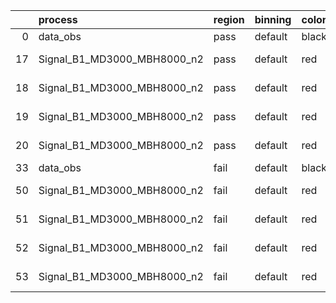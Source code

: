 |    | process                     | region   | binning   | color   | process_type   |   scale | variation   | source_filename                                                      | source_histname    | alias                       | title     |   combine_idx |     lnN |   shapes | syst_type   | direction   | variation_alias   |
|---:|:----------------------------|:---------|:----------|:--------|:---------------|--------:|:------------|:---------------------------------------------------------------------|:-------------------|:----------------------------|:----------|--------------:|--------:|---------:|:------------|:------------|:------------------|
|  0 | data_obs                    | pass     | default   | black   | DATA           |       1 | nominal     | ./histograms_for_2DAlphabet_v16//BH_Data.root                        | hpass              | Data                        | Data      |           nan | nan     |      nan | nan         | nan         | nan               |
| 17 | Signal_B1_MD3000_MBH8000_n2 | pass     | default   | red     | SIGNAL         |       1 | lumi        | ./histograms_for_2DAlphabet_v16//BH_Signal_B1_MD3000_MBH8000_n2.root | hpass              | Signal_B1_MD3000_MBH8000_n2 | BH signal |           nan |   1.016 |      nan | lnN         | nan         | nan               |
| 18 | Signal_B1_MD3000_MBH8000_n2 | pass     | default   | red     | SIGNAL         |       1 | SVM         | ./histograms_for_2DAlphabet_v16//BH_Signal_B1_MD3000_MBH8000_n2.root | hpass_SVMsyst_up   | Signal_B1_MD3000_MBH8000_n2 | BH signal |           nan | nan     |        1 | shapes      | Up          | SVMsyst           |
| 19 | Signal_B1_MD3000_MBH8000_n2 | pass     | default   | red     | SIGNAL         |       1 | SVM         | ./histograms_for_2DAlphabet_v16//BH_Signal_B1_MD3000_MBH8000_n2.root | hpass_SVMsyst_down | Signal_B1_MD3000_MBH8000_n2 | BH signal |           nan | nan     |        1 | shapes      | Down        | SVMsyst           |
| 20 | Signal_B1_MD3000_MBH8000_n2 | pass     | default   | red     | SIGNAL         |       1 | nominal     | ./histograms_for_2DAlphabet_v16//BH_Signal_B1_MD3000_MBH8000_n2.root | hpass              | Signal_B1_MD3000_MBH8000_n2 | BH signal |           nan | nan     |      nan | nan         | nan         | nan               |
| 33 | data_obs                    | fail     | default   | black   | DATA           |       1 | nominal     | ./histograms_for_2DAlphabet_v16//BH_Data.root                        | hfail              | Data                        | Data      |           nan | nan     |      nan | nan         | nan         | nan               |
| 50 | Signal_B1_MD3000_MBH8000_n2 | fail     | default   | red     | SIGNAL         |       1 | lumi        | ./histograms_for_2DAlphabet_v16//BH_Signal_B1_MD3000_MBH8000_n2.root | hfail              | Signal_B1_MD3000_MBH8000_n2 | BH signal |           nan |   1.016 |      nan | lnN         | nan         | nan               |
| 51 | Signal_B1_MD3000_MBH8000_n2 | fail     | default   | red     | SIGNAL         |       1 | SVM         | ./histograms_for_2DAlphabet_v16//BH_Signal_B1_MD3000_MBH8000_n2.root | hfail_SVMsyst_up   | Signal_B1_MD3000_MBH8000_n2 | BH signal |           nan | nan     |        1 | shapes      | Up          | SVMsyst           |
| 52 | Signal_B1_MD3000_MBH8000_n2 | fail     | default   | red     | SIGNAL         |       1 | SVM         | ./histograms_for_2DAlphabet_v16//BH_Signal_B1_MD3000_MBH8000_n2.root | hfail_SVMsyst_down | Signal_B1_MD3000_MBH8000_n2 | BH signal |           nan | nan     |        1 | shapes      | Down        | SVMsyst           |
| 53 | Signal_B1_MD3000_MBH8000_n2 | fail     | default   | red     | SIGNAL         |       1 | nominal     | ./histograms_for_2DAlphabet_v16//BH_Signal_B1_MD3000_MBH8000_n2.root | hfail              | Signal_B1_MD3000_MBH8000_n2 | BH signal |           nan | nan     |      nan | nan         | nan         | nan               |